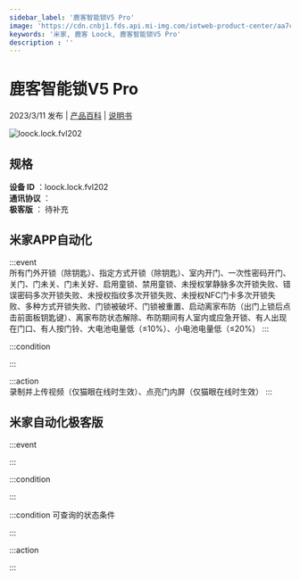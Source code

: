 ```yaml
---
sidebar_label: '鹿客智能锁V5 Pro'
image: 'https://cdn.cnbj1.fds.api.mi-img.com/iotweb-product-center/aa7c3b8a7ee01c04d506d619d2f6156b_1676476472378.png?GalaxyAccessKeyId=AKVGLQWBOVIRQ3XLEW&Expires=9223372036854775807&Signature=z5+2J99Lov7SbrfuUHtUpYw3QHY='
keywords: '米家, 鹿客 Loock, 鹿客智能锁V5 Pro'
description : ''
---
```

# 鹿客智能锁V5 Pro

2023/3/11 发布 | [产品百科](https://home.mi.com/webapp/content/baike/product/index.html?model=loock.lock.fvl202/) | [说明书](https://home.mi.com/views/introduction.html?model=loock.lock.fvl202&region=cn)

![loock.lock.fvl202](https://cdn.cnbj1.fds.api.mi-img.com/iotweb-product-center/aa7c3b8a7ee01c04d506d619d2f6156b_1676476472378.png?GalaxyAccessKeyId=AKVGLQWBOVIRQ3XLEW&Expires=9223372036854775807&Signature=z5+2J99Lov7SbrfuUHtUpYw3QHY=)

## 规格  
> 
**设备 ID** ：loock.lock.fvl202  
**通讯协议** ：  
**极客版**  ： 待补充 


## 米家APP自动化  

:::event  
所有门外开锁（除钥匙）、指定方式开锁（除钥匙）、室内开门、一次性密码开门、关门、门未关、门未关好、启用童锁、禁用童锁、未授权掌静脉多次开锁失败、错误密码多次开锁失败、未授权指纹多次开锁失败、未授权NFC门卡多次开锁失败、多种方式开锁失败、门锁被破坏、门锁被重置、启动离家布防（出门上锁后点击前面板钥匙键）、离家布防状态解除、布防期间有人室内或应急开锁、有人出现在门口、有人按门铃、大电池电量低（≤10%）、小电池电量低（≤20%）
:::

:::condition  

:::

:::action   
录制并上传视频（仅猫眼在线时生效）、点亮门内屏（仅猫眼在线时生效）
:::

## 米家自动化极客版  

:::event  

:::

:::condition  

:::

:::condition 可查询的状态条件  

:::

:::action  

:::

        
